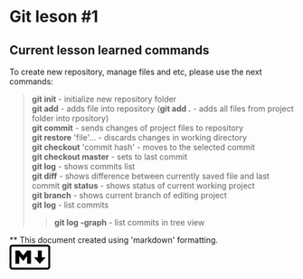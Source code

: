 # Git leson #1
## Current lesson learned commands
To create new repository, manage files and etc, please use the next commands:  
> **git init** - initialize new repository folder  
> **git add** - adds file into repository (**git add .** - adds all files from project folder into rpository)  
> **git commit** - sends changes of project files to repository  
> **git restore** 'file'... - discards changes in working directory  
> **git checkout** 'commit hash' - moves to the selected commit  
> **git checkout master** - sets to last commit  
> **git log** - shows commits list  
> **git diff** - shows difference between currently saved file and last commit
> **git status** - shows status of current working project  
> **git branch** - shows current branch of editing project  
> **git log** - list commits  
>> **git log -graph** - list commits in tree view  


** This document created using 'markdown' formatting.  
![Official  markdown logo](./images/markdownlogo.jpg "Official  markdown logo")
